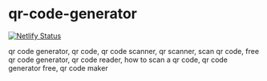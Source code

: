 # qr-code-generator

[![Netlify Status](https://api.netlify.com/api/v1/badges/f6f0b136-f874-429a-adc9-41721a3d9f69/deploy-status)](https://app.netlify.com/sites/aesthetic-daffodil-b1e598/deploys)

qr code generator,  qr code,  qr code scanner,  qr scanner, scan qr code, free qr code generator,  qr code reader, how to scan a qr code,  qr code generator free, qr code maker 
